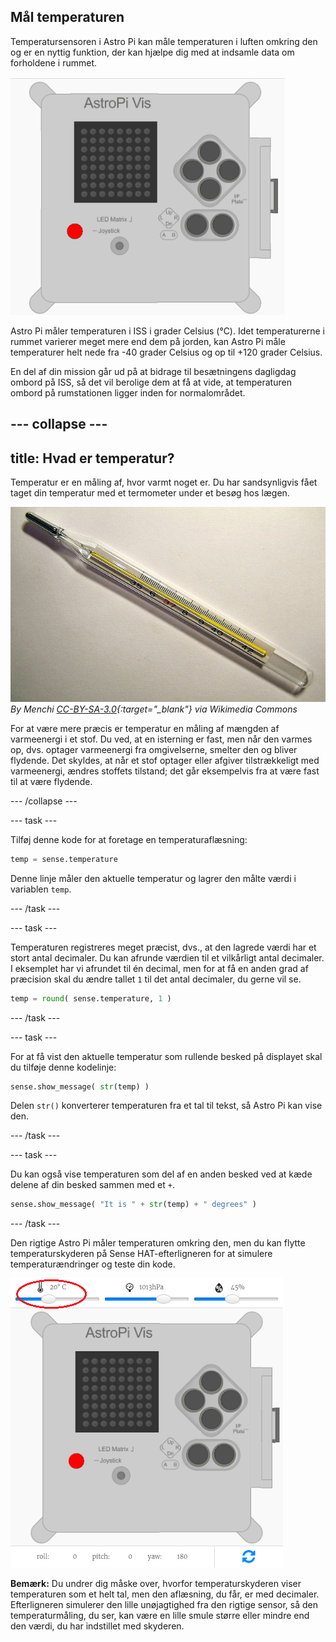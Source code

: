 ## Mål temperaturen

Temperatursensoren i Astro Pi kan måle temperaturen i luften omkring den og er en nyttig funktion, der kan hjælpe dig med at indsamle data om forholdene i rummet.

![Besked om temperaturen](images/degrees-message.gif)

Astro Pi måler temperaturen i ISS i grader Celsius (&deg;C). Idet temperaturerne i rummet varierer meget mere end dem på jorden, kan Astro Pi måle temperaturer helt nede fra -40 grader Celsius og op til +120 grader Celsius.

En del af din mission går ud på at bidrage til besætningens dagligdag ombord på ISS, så det vil berolige dem at få at vide, at temperaturen ombord på rumstationen ligger inden for normalområdet.

## \--- collapse \---

## title: Hvad er temperatur?

Temperatur er en måling af, hvor varmt noget er. Du har sandsynligvis fået taget din temperatur med et termometer under et besøg hos lægen.

![Termometer](images/thermometer.JPG) *By Menchi [CC-BY-SA-3.0](http://creativecommons.org/licenses/by-sa/3.0/){:target="_blank"} via Wikimedia Commons*

For at være mere præcis er temperatur en måling af mængden af varmeenergi i et stof. Du ved, at en isterning er fast, men når den varmes op, dvs. optager varmeenergi fra omgivelserne, smelter den og bliver flydende. Det skyldes, at når et stof optager eller afgiver tilstrækkeligt med varmeenergi, ændres stoffets tilstand; det går eksempelvis fra at være fast til at være flydende.

\--- /collapse \---

\--- task \---

Tilføj denne kode for at foretage en temperaturaflæsning:

```python
temp = sense.temperature
```

Denne linje måler den aktuelle temperatur og lagrer den målte værdi i variablen `temp`.

\--- /task \---

\--- task \---

Temperaturen registreres meget præcist, dvs., at den lagrede værdi har et stort antal decimaler. Du kan afrunde værdien til et vilkårligt antal decimaler. I eksemplet har vi afrundet til én decimal, men for at få en anden grad af præcision skal du ændre tallet `1` til det antal decimaler, du gerne vil se.

```python
temp = round( sense.temperature, 1 )
```

\--- /task \---

\--- task \---

For at få vist den aktuelle temperatur som rullende besked på displayet skal du tilføje denne kodelinje:

```python
sense.show_message( str(temp) )
```

Delen `str()` konverterer temperaturen fra et tal til tekst, så Astro Pi kan vise den.

\--- /task \---

\--- task \---

Du kan også vise temperaturen som del af en anden besked ved at kæde delene af din besked sammen med et `+`.

```python
sense.show_message( "It is " + str(temp) + " degrees" )
```

\--- /task \---

Den rigtige Astro Pi måler temperaturen omkring den, men du kan flytte temperaturskyderen på Sense HAT-efterligneren for at simulere temperaturændringer og teste din kode.

![Temperaturskyder](images/temperature-slider.png)

**Bemærk:** Du undrer dig måske over, hvorfor temperaturskyderen viser temperaturen som et helt tal, men den aflæsning, du får, er med decimaler. Efterligneren simulerer den lille unøjagtighed fra den rigtige sensor, så den temperaturmåling, du ser, kan være en lille smule større eller mindre end den værdi, du har indstillet med skyderen.